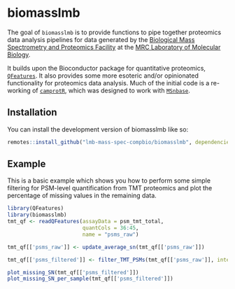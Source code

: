 
# biomasslmb

<!-- badges: start -->
<!-- badges: end -->

The goal of `biomasslmb` is to provide functions to pipe together proteomics data analysis pipelines for data generated by the [Biological Mass Spectrometry and Proteomics Facility](https://www2.mrc-lmb.cam.ac.uk/research/scientific-facilities-and-support-services/mass-spectrometry-home/) at the [MRC Laboratory of Molecular Biology](https://www2.mrc-lmb.cam.ac.uk/).

It builds upon the Bioconductor package for quantitative proteomics, [`QFeatures`](https://www.bioconductor.org/packages/release/bioc/html/QFeatures.html). It also provides some more esoteric and/or opinionated functionality for proteomics data analysis. Much of the initial code is a re-working of [`camprotR`](https://github.com/CambridgeCentreForProteomics/camprotR), which was designed to work with [`MSnbase`](https://bioconductor.org/packages/release/bioc/html/MSnbase.html). 

## Installation

You can install the development version of biomasslmb like so:

``` r
remotes::install_github("lmb-mass-spec-compbio/biomasslmb", dependencies = TRUE)
```

## Example

This is a basic example which shows you how to perform some simple filtering for PSM-level quantification from TMT proteomics and plot the percentage of missing values in the remaining data.

``` r
library(QFeatures)
library(biomasslmb)
tmt_qf <- readQFeatures(assayData = psm_tmt_total,
                        quantCols = 36:45, 
                        name = "psms_raw")

tmt_qf[['psms_raw']] <- update_average_sn(tmt_qf[['psms_raw']])

tmt_qf[['psms_filtered']] <- filter_TMT_PSMs(tmt_qf[['psms_raw']], inter_thresh=50, sn_thresh=5)

plot_missing_SN(tmt_qf[['psms_filtered']])
plot_missing_SN_per_sample(tmt_qf[['psms_filtered']])

```

